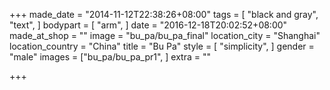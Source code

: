 +++
made_date = "2014-11-12T22:38:26+08:00"
tags = [
  "black and gray",
  "text",
]
bodypart = [
  "arm",
]
date = "2016-12-18T20:02:52+08:00"
made_at_shop = ""
image = "bu_pa/bu_pa_final"
location_city = "Shanghai"
location_country = "China"
title = "Bu Pa"
style = [
  "simplicity",
]
gender = "male"
images = ["bu_pa/bu_pa_pr1",
]
extra = ""

+++
